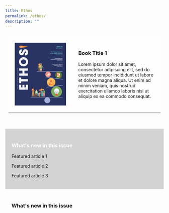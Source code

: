 ```yaml
---
title: Ethos
permalink: /ethos/
description: ""
---
```

<style>
.grid-container {
  display: grid;
  grid-template-columns: auto auto auto;
  padding: 10px;
}

.grid-item {
  background-color: rgba(255, 255, 255, 0.8);
  border-bottom: 1px solid rgba(0, 0, 0, 0.8);
  padding:20px;
}	
	
.pastissues
	{
	padding:20px;
	}
	
#article
	{
	width:60%;
	}
	
.whatsnew
	{
	margin-top:40px;
	padding:20px;
	background-color:lightgrey;
	}
	
.whatsnew h3
	{
	color:white;
	

	
</style>

<div class="grid-container">
<div class="grid-item">
<img src="/images/Ethos_Images/Ethos_Issue_25/ETHOS_APR2023_Cover.jpg">
</div>

<div class="grid-item">
<h3>Book Title 1</h3>	

<p>Lorem ipsum dolor sit amet, consectetur adipiscing elit, sed do eiusmod tempor incididunt ut labore et dolore magna aliqua. Ut enim ad minim veniam, quis nostrud exercitation ullamco laboris nisi ut aliquip ex ea commodo consequat. </p>	
	
</div>

</div>


<div class="whatsnew">
		<h3>What's new in this issue</h3>
		<p>Featured article 1</p>
		<p>Featured article 2</p>
		<p>Featured article 3</p>
	</div>
<div class="pastissues">
	<h3>What's new in this issue</h3>
</div>